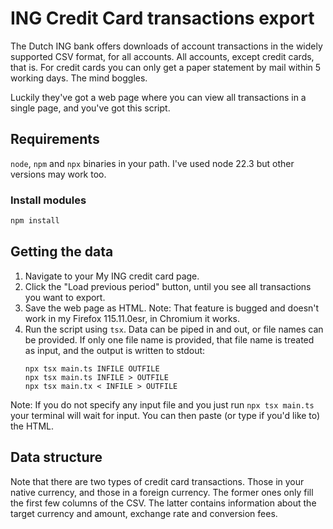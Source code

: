 # ING Credit Card transactions export

The Dutch ING bank offers downloads of account transactions in the widely supported CSV format, for all accounts. All accounts, except credit cards, that is. For credit cards you can only get a paper statement by mail within 5 working days. The mind boggles.

Luckily they've got a web page where you can view all transactions in a single page, and you've got this script.

## Requirements

`node`, `npm` and `npx` binaries in your path. I've used node 22.3 but other versions may work too.

### Install modules

```sh
npm install
```

## Getting the data

1. Navigate to your My ING credit card page.
2. Click the "Load previous period" button, until you see all transactions you want to export.
3. Save the web page as HTML.
    Note: That feature is bugged and doesn't work in my Firefox 115.11.0esr, in Chromium it works.
4. Run the script using `tsx`. Data can be piped in and out, or file names can be provided. If only one file name is provided, that file name is treated as input, and the output is written to stdout:
    ```
    npx tsx main.ts INFILE OUTFILE
    npx tsx main.ts INFILE > OUTFILE
    npx tsx main.tx < INFILE > OUTFILE
    ```

Note: If you do not specify any input file and you just run `npx tsx main.ts` your terminal will wait for input. You can then paste (or type if you'd like to) the HTML.

## Data structure

Note that there are two types of credit card transactions. Those in your native currency, and those in a foreign currency. The former ones only fill the first few columns of the CSV. The latter contains information about the target currency and amount, exchange rate and conversion fees.
